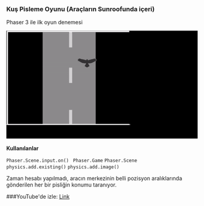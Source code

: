 ### Kuş Pisleme Oyunu (Araçların Sunroofunda içeri)

Phaser 3 ile ilk oyun denemesi



![](assets/ezgif_bird_framed.gif)



**Kullanılanlar**


`Phaser.Scene.input.on()`
` Phaser.Game`
`Phaser.Scene`
`physics.add.existing()`
`physics.add.image()`

Zaman hesabı yapılmadı, aracın merkezinin belli pozisyon aralıklarında gönderilen her bir pisliğin konumu taranıyor.


###YouTube'de izle: [Link](https://youtu.be/WWmpkXHbVTU "Link")
